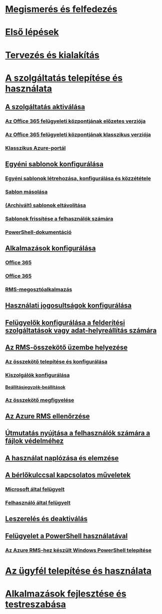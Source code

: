 # [Megismerés és felfedezés](/rights-management/understand-explore/azure-rights-management)
# [Első lépések](/rights-management/get-started/requirements-azure-rms)
# [Tervezés és kialakítás](/rights-management/plan-design/deployment-roadmap)
# [A szolgáltatás telepítése és használata](activate-service.md)
## [A szolgáltatás aktiválása](activate-service.md)
### [Az Office 365 felügyeleti központjának előzetes verziója](activate-office365-preview.md)
### [Az Office 365 felügyeleti központjának klasszikus verziója](activate-office365-classic.md)
### [Klasszikus Azure-portál](activate-azure-classic.md)
## [Egyéni sablonok konfigurálása](configure-custom-templates.md)
### [Egyéni sablonok létrehozása, konfigurálása és közzététele](create-template.md) 
### [Sablon másolása](copy-template.md)
### [(Archivált) sablonok eltávolítása](remove-template.md) 
### [Sablonok frissítése a felhasználók számára](refresh-templates.md)
### [PowerShell-dokumentáció](configure-templates-with-powershell.md)
## [Alkalmazások konfigurálása](configure-applications.md)
### [Office 365](configure-office365.md)
### [Office 365](configure-office-apps.md)
### [RMS-megosztóalkalmazás](configure-sharing-app.md)
## [Használati jogosultságok konfigurálása](configure-usage-rights.md)
## [Felügyelők konfigurálása a felderítési szolgáltatások vagy adat-helyreállítás számára](configure-super-users.md)
## [Az RMS-összekötő üzembe helyezése](deploy-rms-connector.md)
### [Az összekötő telepítése és konfigurálása](install-configure-rms-connector.md)
### [Kiszolgálók konfigurálása](configure-servers-rms-connector.md)
#### [Beállításjegyzék-beállítások](rms-connector-registry-settings.md)
### [Az összekötő megfigyelése](monitor-rms-connector.md)
## [Az Azure RMS ellenőrzése](verify.md)
## [Útmutatás nyújtása a felhasználók számára a fájlok védelméhez](help-users.md)
## [A használat naplózása és elemzése](log-analyze-usage.md)
## [A bérlőkulccsal kapcsolatos műveletek](operations-tenant-key.md)
### [Microsoft által felügyelt](operations-microsoft-managed-tenant-key.md)
### [Felhasználó által felügyelt](operations-customer-managed-tenant-key.md)
## [Leszerelés és deaktiválás](decommission-deactivate.md)
## [Felügyelet a PowerShell használatával](administer-powershell.md)
### [Az Azure RMS-hez készült Windows PowerShell telepítése](install-powershell.md)
# [Az ügyfél telepítése és használata](/rights-management/rms-client/use-client)
# [Alkalmazások fejlesztése és testreszabása](/rights-management/develop/developers-guide)


<!--HONumber=Jun16_HO2-->



